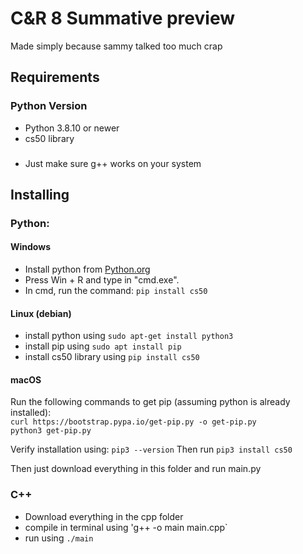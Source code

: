 
# C&R 8 Summative preview
Made simply because sammy talked too much crap
## Requirements

### Python Version
 - Python 3.8.10 or newer
 - cs50 library

###
 - Just make sure g++ works on your system

## Installing

### Python:
#### Windows

 - Install python from [Python.org](https://www.python.org/)
 - Press Win + R and type in "cmd.exe".
 - In cmd, run the command: `pip install cs50`

#### Linux (debian)
- install python using `sudo apt-get install python3`
- install pip using `sudo apt install pip`
- install cs50 library using `pip install cs50`

#### macOS
Run the following commands to get pip (assuming python is already installed):\
	`curl https://bootstrap.pypa.io/get-pip.py -o get-pip.py`\
	`python3 get-pip.py`

Verify installation using: `pip3 --version`
Then run `pip3 install cs50`

Then just download everything in this folder and run main.py

### C++
 - Download everything in the cpp folder
 - compile in terminal using 'g++ -o main main.cpp`
 - run using `./main`
